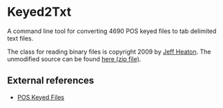 Keyed2Txt
=========

A command line tool for converting 4690 POS keyed files to tab delimited text files.

The class for reading binary files is copyright 2009 by [Jeff Heaton](http://www.jeffheaton.com/). The unmodified source can be found [here (zip file)](http://www.jeffheaton.com/static/source/javabin.zip).

External references
-------------------

* [POS Keyed Files](http://www-304.ibm.com/support/docview.wss?uid=pos1R1004481)